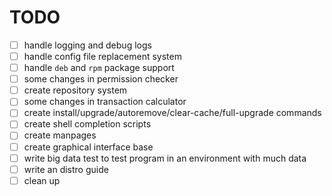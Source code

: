 
# TODO

- [ ] handle logging and debug logs
- [ ] handle config file replacement system
- [ ] handle `deb` and `rpm` package support
- [ ] some changes in permission checker
- [ ] create repository system
- [ ] some changes in transaction calculator
- [ ] create install/upgrade/autoremove/clear-cache/full-upgrade commands
- [ ] create shell completion scripts
- [ ] create manpages
- [ ] create graphical interface base
- [ ] write big data test to test program in an environment with much data
- [ ] write an distro guide
- [ ] clean up
